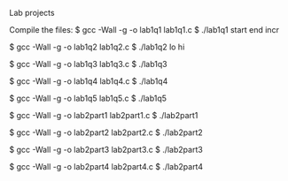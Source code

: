 Lab projects

Compile the files:
$ gcc -Wall -g -o lab1q1 lab1q1.c
$ ./lab1q1 start end incr

$ gcc -Wall -g -o lab1q2 lab1q2.c
$ ./lab1q2 lo hi

$ gcc -Wall -g -o lab1q3 lab1q3.c
$ ./lab1q3

$ gcc -Wall -g -o lab1q4 lab1q4.c
$ ./lab1q4

$ gcc -Wall -g -o lab1q5 lab1q5.c
$ ./lab1q5

$ gcc -Wall -g -o lab2part1 lab2part1.c
$ ./lab2part1

$ gcc -Wall -g -o lab2part2 lab2part2.c
$ ./lab2part2

$ gcc -Wall -g -o lab2part3 lab2part3.c
$ ./lab2part3

$ gcc -Wall -g -o lab2part4 lab2part4.c
$ ./lab2part4
